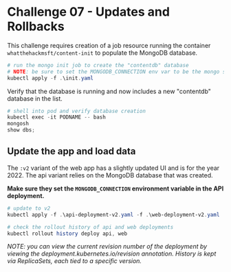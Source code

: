# Challenge 07 - Updates and Rollbacks

This challenge requires creation of a job resource running the container `whatthehackmsft/content-init` to populate the MongoDB database.

```powershell
# run the mongo init job to create the "contentdb" database
# NOTE: be sure to set the MONGODB_CONNECTION env var to be the mongo service
kubectl apply -f .\init.yaml
```

Verify that the database is running and now includes a new "contentdb" database in the list.

```powershell
# shell into pod and verify database creation
kubectl exec -it PODNAME -- bash
mongosh
show dbs;
```

## Update the app and load data 

The `:v2` variant of the web app has a slightly updated UI and is for the year 2022. The api variant relies on the MongoDB database that was created. 

**Make sure they set the `MONGODB_CONNECTION` environment variable in the API deployment.**

```powershell
# update to v2
kubectl apply -f .\api-deployment-v2.yaml -f .\web-deployment-v2.yaml

# check the rollout history of api and web deployments
kubectl rollout history deploy api, web
```
*NOTE: you can view the current revision number of the deployment by viewing the deployment.kubernetes.io/revision annotation. History is kept via ReplicaSets, each tied to a specific version.*